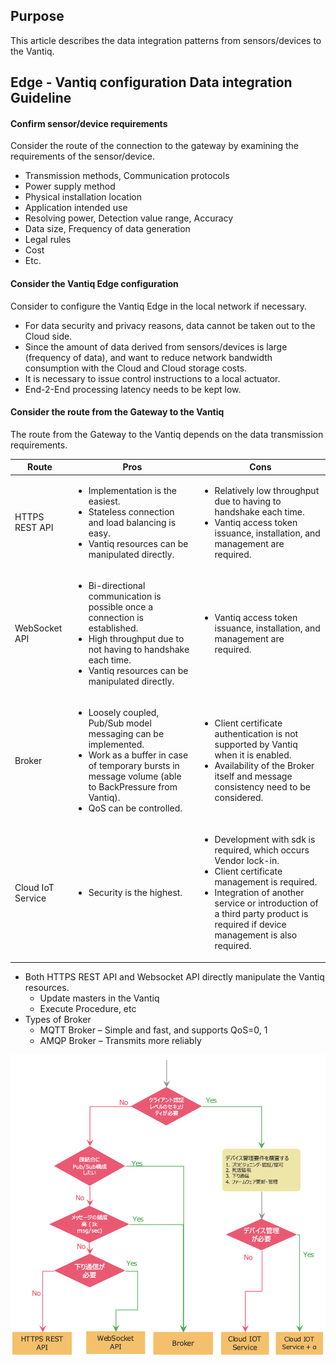 ## Purpose
This article describes the data integration patterns from sensors/devices to the Vantiq.


## Edge - Vantiq configuration Data integration Guideline

#### Confirm sensor/device requirements
Consider the route of the connection to the gateway by examining the requirements of the sensor/device.
- Transmission methods, Communication protocols
- Power supply method
- Physical installation location
- Application intended use
- Resolving power, Detection value range, Accuracy
- Data size, Frequency of data generation
- Legal rules
- Cost
- Etc.


#### Consider the Vantiq Edge configuration
Consider to configure the Vantiq Edge in the local network if necessary.
- For data security and privacy reasons, data cannot be taken out to the Cloud side.
- Since the amount of data derived from sensors/devices is large (frequency of data), and want to reduce network bandwidth consumption with the Cloud and Cloud storage costs.
- It is necessary to issue control instructions to a local actuator.
- End-2-End processing latency needs to be kept low.

#### Consider the route from the Gateway to the Vantiq
The route from the Gateway to the Vantiq depends on the data transmission requirements.

 Route  | Pros  | Cons
--|---|--
HTTPS REST API  | <ul><li>Implementation is the easiest.</li><li>Stateless connection and load balancing is easy.</li><li>Vantiq resources can be manipulated directly.</li></ul> |<ul><li>Relatively low throughput due to having to handshake each time.</li><li>Vantiq access token issuance, installation, and management are required.</li></ul>
WebSocket API | <ul><li>Bi-directional communication is possible once a connection is established.</li><li>High throughput due to not having to handshake each time.</li><li>Vantiq resources can be manipulated directly.</li></ul> | <ul><li>Vantiq access token issuance, installation, and management are required.</li></ul>
Broker | <ul><li>Loosely coupled, Pub/Sub model messaging can be implemented.</li><li>Work as a buffer in case of temporary bursts in message volume (able to BackPressure from Vantiq).</li><li>QoS can be controlled.</li></ul> | <ul><li>Client certificate authentication is not supported by Vantiq when it is enabled.</li><li>Availability of the Broker itself and message consistency need to be considered.</li>
Cloud IoT Service | <ul><li>Security is the highest.</li></ul> | <ul><li>Development with sdk is required, which occurs Vendor lock-in.</li><li>Client certificate management is required.</li><li>Integration of another service or introduction of a third party product is required if device management is also required.</li></ul>

  - Both HTTPS REST API and Websocket API directly manipulate the Vantiq resources.
    - Update masters in the Vantiq
    - Execute Procedure, etc
  - Types of Broker
    - MQTT Broker – Simple and fast, and supports QoS=0, 1
    - AMQP Broker – Transmits more reliably

![decision_tree](../../imgs/device-to-vantiq/decision_tree.png)

